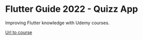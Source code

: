 # Flutter Guide 2022 - Quizz App

Improving Flutter knowledge with Udemy courses.

[Url to course](https://www.udemy.com/course/learn-flutter-dart-to-build-ios-android-apps/)